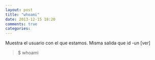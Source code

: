 ```yaml
---
layout: post
title: "whoami"
date: 2013-12-15 18:20
comments: true
categories: 
---
```

Muestra el usuario con el que estamos. Misma salida que id -un [ver]

>$ whoami

